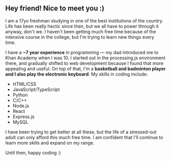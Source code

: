 ## Hey friend! Nice to meet you :)

I am a 17yo freshman studying in one of the best institutions of the country. Life has been really hectic since then, but we all have to power through it anyway, don't we. I haven't been getting much free time because of the intensive course in the college, but I'm trying to learn new things every time.

I have a __~7 year experience__ in programming — my dad introduced me to Khan Academy when I was 10. I started out in the processing.js environment there, and gradually shifted to web development because I found that more appealing and useful. On top of that, I'm a __basketball and badminton player and I also play the electronic keyboard__.
My skills in coding include:

- HTML/CSS
- JavaScript/TypeScript
- Python
- C/C++
- Node.js
- React
- Express.js
- MySQL

I have been trying to get better at all these, but the life of a stressed-out adult can only afford this much free time. I am confident that I'll continue to learn more skills and expand on my range.

Until then, happy coding :)
